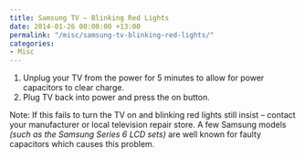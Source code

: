 ```yaml
---
title: Samsung TV – Blinking Red Lights
date: 2014-01-26 00:00:00 +13:00
permalink: "/misc/samsung-tv-blinking-red-lights/"
categories:
- Misc
---
```


  1. Unplug your TV from the power for 5 minutes to allow for power capacitors to clear charge. 
  2. Plug TV back into power and press the on button. 

Note: If this fails to turn the TV on and blinking red lights still insist – contact your manufacturer or local television repair store. A few Samsung models _(such as the Samsung Series 6 LCD sets)_ are well known for faulty capacitors which causes this problem.
